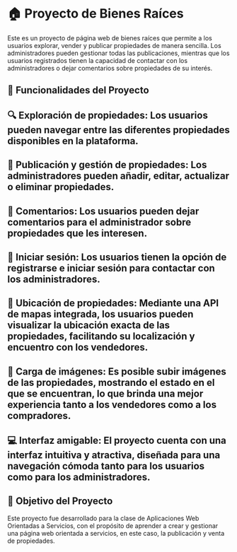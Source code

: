 # 🏠 Proyecto de Bienes Raíces

Este es un proyecto de página web de bienes raíces que permite a los usuarios explorar, vender y publicar propiedades de manera sencilla. Los administradores pueden gestionar todas las publicaciones, mientras que los usuarios registrados tienen la capacidad de contactar con los administradores o dejar comentarios sobre propiedades de su interés.

## 🚀 Funcionalidades del Proyecto
## 🔍 Exploración de propiedades: Los usuarios pueden navegar entre las diferentes propiedades disponibles en la plataforma.
## 📝 Publicación y gestión de propiedades: Los administradores pueden añadir, editar, actualizar o eliminar propiedades.
## 💬 Comentarios: Los usuarios pueden dejar comentarios para el administrador sobre propiedades que les interesen.
## 🔑 Iniciar sesión: Los usuarios tienen la opción de registrarse e iniciar sesión para contactar con los administradores.
## 📍 Ubicación de propiedades: Mediante una API de mapas integrada, los usuarios pueden visualizar la ubicación exacta de las propiedades, facilitando su localización y encuentro con los vendedores.
## 📸 Carga de imágenes: Es posible subir imágenes de las propiedades, mostrando el estado en el que se encuentran, lo que brinda una mejor experiencia tanto a los vendedores como a los compradores.
## 💻 Interfaz amigable: El proyecto cuenta con una interfaz intuitiva y atractiva, diseñada para una navegación cómoda tanto para los usuarios como para los administradores.
## 🎯 Objetivo del Proyecto
Este proyecto fue desarrollado para la clase de Aplicaciones Web Orientadas a Servicios, con el propósito de aprender a crear y gestionar una página web orientada a servicios, en este caso, la publicación y venta de propiedades.
